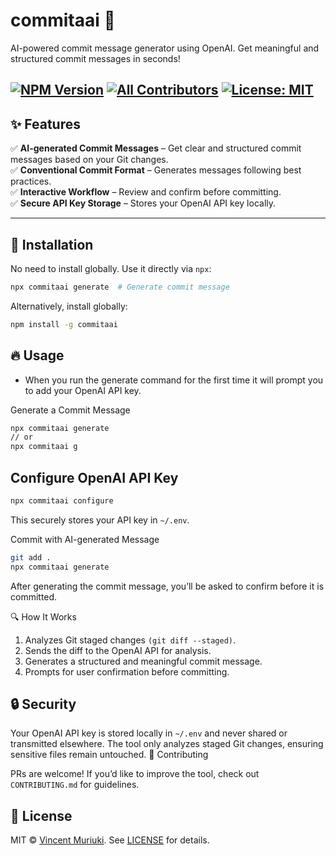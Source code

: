 # commitaai 🚀  

AI-powered commit message generator using OpenAI. Get meaningful and structured commit messages in seconds!  
 

[![NPM Version](https://img.shields.io/npm/v/fireorm.svg?style=flat)](https://www.npmjs.com/package/commitaai)
[![All Contributors](https://img.shields.io/badge/all_contributors-1-orange.svg?style=flat-square)](#contributors)
[![License: MIT](https://img.shields.io/badge/license-MIT-blue.svg)](LICENSE) 
---

## ✨ Features  

✅ **AI-generated Commit Messages** – Get clear and structured commit messages based on your Git changes.  
✅ **Conventional Commit Format** – Generates messages following best practices.  
✅ **Interactive Workflow** – Review and confirm before committing.  
✅ **Secure API Key Storage** – Stores your OpenAI API key locally.  

---

## 🚀 Installation  

No need to install globally. Use it directly via `npx`:  

```bash
npx commitaai generate  # Generate commit message
```

Alternatively, install globally:

```bash
npm install -g commitaai
```

## 🔥 Usage
- When you run the generate command for the first time it will prompt you to add your OpenAI API key.

Generate a Commit Message

```bash
npx commitaai generate
// or
npx commitaai g
```

## Configure OpenAI API Key
```bash
npx commitaai configure
```

This securely stores your API key in `~/.env`.

Commit with AI-generated Message
```bash
git add .
npx commitaai generate
```
After generating the commit message, you’ll be asked to confirm before it is committed.

🔍 How It Works

1. Analyzes Git staged changes `(git diff --staged)`.
2. Sends the diff to the OpenAI API for analysis.
3. Generates a structured and meaningful commit message.
4. Prompts for user confirmation before committing.

## 🔒 Security

Your OpenAI API key is stored locally in `~/.env` and never shared or transmitted elsewhere.
The tool only analyzes staged Git changes, ensuring sensitive files remain untouched.
🤝 Contributing

PRs are welcome! If you’d like to improve the tool, check out `CONTRIBUTING.md` for guidelines.

## 📜 License

MIT © [Vincent Muriuki](https://github.com/vincentmuriuki). See [LICENSE](https://github.com/vincentmuriuki/commitaai/blob/master/LICENSE) for details.